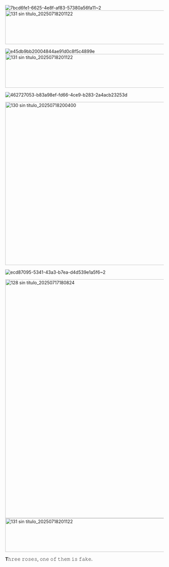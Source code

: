  
 
![7bcd6fe1-6625-4e8f-af83-57380a56fa11~2](https://github.com/user-attachments/assets/b83a98ef-fd66-4ce9-b283-2a4acb23253d)
<img width="675" height="107" alt="131 sin título_20250718201122" src="https://github.com/user-attachments/assets/9b744a37-1ee8-430b-8379-6be8b8280cc9" />

![e45db9bb20004844ae91d0c8f5c4899e](https://github.com/user-attachments/assets/ab903032-b243-4c01-aacf-742b925e5f61)
<img width="675" height="107" alt="131 sin título_20250718201122" src="https://github.com/user-attachments/assets/20ecd72c-b5ff-426f-83ef-4017c10b92dc" />

 ![462727053-b83a98ef-fd66-4ce9-b283-2a4acb23253d](https://github.com/user-attachments/assets/71149580-940b-470d-92aa-b48d6c1b6248)







<img width="675" height="517" alt="130 sin título_20250718200400" src="https://github.com/user-attachments/assets/cf2ca1c3-d970-47d0-812a-3a60ff5a8ccf" />




 

![ecd87095-5341-43a3-b7ea-d4d539e1a5f6~2](https://github.com/user-attachments/assets/dfca7782-3c2a-43ea-9b18-a7048545336a)

<img width="1056" height="757" alt="128 sin título_20250717180824" src="https://github.com/user-attachments/assets/78a74365-afe4-44c6-ac8f-e8cfd0b437fe" />

 <img width="675" height="107" alt="131 sin título_20250718201122" src="https://github.com/user-attachments/assets/4ae57705-6caa-4b13-89ec-4cac5bd92e29" />

𝐓𝚑𝚛𝚎𝚎 𝚛𝚘𝚜𝚎𝚜, 𝚘𝚗𝚎 𝚘𝚏 𝚝𝚑𝚎𝚖 𝚒𝚜 𝚏𝚊𝚔𝚎.
